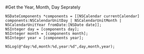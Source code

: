 #Get the Year, Month, Day Seprately

    NSDateComponents *components = [[NSCalendar currentCalendar] components:NSCalendarUnitDay | NSCalendarUnitMonth | NSCalendarUnitYear fromDate:[NSDate date]];
    NSInteger day = [components day];
    NSInteger month = [components month];
    NSInteger year = [components year];
    
    NSLog(@"day:%d,month:%d,year:%d",day,month,year);
    
    